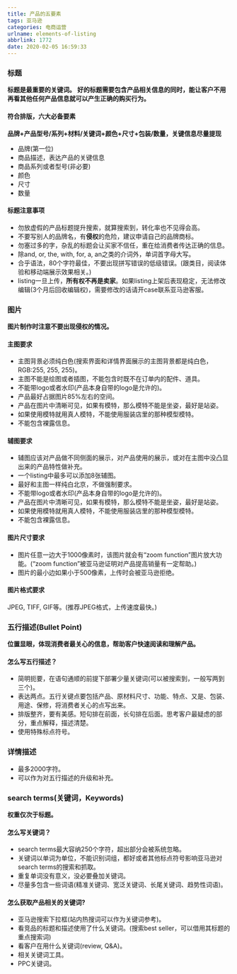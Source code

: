 ```yaml
---
title: 产品的五要素
tags: 亚马逊
categories: 电商运营
urlname: elements-of-listing
abbrlink: 1772
date: 2020-02-05 16:59:33
---
```


### 标题
**标题是最重要的关键词。**
**好的标题需要包含产品相关信息的同时，能让客户不用再看其他任何产品信息就可以产生正确的购买行为。**
<!-- more -->

#### 符合排版，六大必备要素
**品牌+产品型号/系列+材料/关键词+颜色+尺寸+包装/数量，关键信息尽量提现**
* 品牌(第一位)
* 商品描述，表达产品的关键信息
* 商品系列或者型号(非必要)
* 颜色
* 尺寸
* 数量

#### 标题注意事项
* 勿放虚假的产品标题提升搜索，就算搜索到，转化率也不见得会高。
* 不要写别人的品牌名，有**侵权**的危险，建议申请自己的品牌商标。
* 勿塞过多的字，杂乱的标题会让买家不信任，重在给消费者传达正确的信息。
* 除and, or, the, with, for, a, an之类的介词外，单词首字母大写。
* 合乎语法，80个字符最佳，不要出现拼写错误的低级错误。(跟类目，阅读体验和移动端展示效果相关。)
* listing一旦上传，**所有权不再是卖家**。如果listing上架后表现稳定，无法修改编辑(3个月后回收编辑权)，需要修改的话请开case联系亚马逊客服。

### 图片
**图片制作时注意不要出现侵权的情况。**
#### 主图要求
* 主图背景必须纯白色(搜索界面和详情界面展示的主图背景都是纯白色，RGB:255, 255, 255)。
* 主图不能是绘图或者插图，不能包含时既不在订单内的配件、道具。
* 不能带logo或者水印(产品本身自带的logo是允许的)。
* 产品最好占据图片85%左右的空间。
* 产品在图片中清晰可见，如果有模特，那么模特不能是坐姿，最好是站姿。
* 如果使用模特就用真人模特，不能使用服装店里的那种模型模特。
* 不能包含裸露信息。

#### 辅图要求
* 辅图应该对产品做不同侧面的展示，对产品使用的展示，或对在主图中没凸显出来的产品特性做补充。
* 一个listing中最多可以添加8张辅图。
* 最好和主图一样纯白北京，不做强制要求。
* 不能带logo或者水印(产品本身自带的logo是允许的)。
* 产品在图片中清晰可见，如果有模特，那么模特不能是坐姿，最好是站姿。
* 如果使用模特就用真人模特，不能使用服装店里的那种模型模特。
* 不能包含裸露信息。

#### 图片尺寸要求
* 图片任意一边大于1000像素时，该图片就会有“zoom function”图片放大功能。(“zoom function”被亚马逊证明对产品提高销量有一定帮助。)
* 图片的最小边如果小于500像素，上传时会被亚马逊拒绝。

#### 图片格式要求
JPEG, TIFF, GIF等。(推荐JPEG格式，上传速度最快。)

### 五行描述(Bullet Point)
**位置显眼，体现消费者最关心的信息，帮助客户快速阅读和理解产品。**
#### 怎么写五行描述？
* 简明扼要，在语句通顺的前提下部署少量关键词(可以被搜索到，一般写两到三个)。
* 表达两点。五行关键点要包括产品、原材料尺寸、功能、特点、又是、包装、用途、保修，将消费者关心的点写出来。
* 排版整齐，要有美感。短句排在前面，长句排在后面。思考客户最疑虑的部分，重点解释，描述清楚。
* 使用特殊标点符号。

### 详情描述
* 最多2000字符。
* 可以作为对五行描述的升级和补充。

### search terms(关键词，Keywords)
**权重仅次于标题。**
#### 怎么写关键词？
* search terms最大容纳250个字符，超出部分会被系统忽略。
* 关键词以单词为单位，不能识别词组，都好或者其他标点符号影响亚马逊对search terms的搜索和抓取。
* 重复单词没有意义，没必要叠加关键词。
* 尽量多包含一些词语(精准关键词、宽泛关键词、长尾关键词、趋势性词语)。

#### 怎么获取产品相关的关键词?
* 亚马逊搜索下拉框(站内热搜词可以作为关键词参考)。
* 看竞品的标题和描述使用了什么关键词。(搜索best seller，可以借用其标题的重点搜索词)
* 看客户在用什么关键词(review, Q&A)。
* 相关关键词工具。
* PPC关键词。